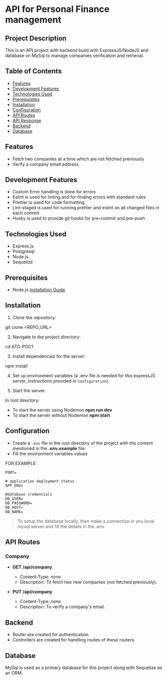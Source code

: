 # API for Personal Finance management

## Project Description

This is an API project with backend build with ExpressJS/NodeJS and database on MySql to manage companies verification and retrieval.

## Table of Contents

- [Features](#features)
- [Development Features](#development-features)
- [Technologies Used](#technologies-used)
- [Prerequisites](#prerequisites)
- [Installation](#installation)
- [Configuration](#configuration)
- [API Routes](#api-routes)
- [API Response](#api-response)
- [Backend](#backend)
- [Database](#database)

## Features

- Fetch two companies at a time which are not fetched previously
- Verify a company email address

## Development Features

- Custom Error handling is done for errors
- Eslint is used for linting and for finding errors with standard rules
- Prettier is used for code formatting
- Lint-staged is used for running prettier and eslint on all changed files in each commit
- Husky is used to provide git hooks for pre-commit and pre-push

## Technologies Used

- Express.js
- Postgresql
- Node.js
- Sequelize

## Prerequisites

- Node.js [Installation Guide](https://nodejs.org/)

## Installation

1. Clone the repository:

git clone <REPO_URL>

2. Navigate to the project directory:

cd ATG-POC1

3. Install dependencies for the server:

npm install

4. Set up environment variables (a .env file is needed for this expressJS server, instructions provided in `Configuration`).

5. Start the server:

In root directory:

- To start the server using Nodemon **npm run dev**
- To start the server without Nodemon **npm start**

## Configuration

- Create a `.env` file in the root directory of the project with the content mentioned in the **.env.example** file:
- Fill the environment variables values

FOR EXAMPLE:

```.env
PORT=

# application deployment status
APP_ENV=

#database credentials
DB_USER=
DB_PASSWORD=
DB_HOST=
DB_NAME=
```

> To setup the database locally, then make a connection in you local mysql server and fill the details in the .env

## API Routes

### Company

- **GET /api/company**

  - Content-Type: _none_
  - Description: To fetch two new companies (not fetched previously).

- **PUT /api/company**
  - Content-Type: _none_
  - Description: To verify a company's email.

## Backend

- Router are created for authentication.
- Controllers are created for handling routes of these routers.

## Database

MySql is used as a primary database for this project along with Sequelize as an ORM.
